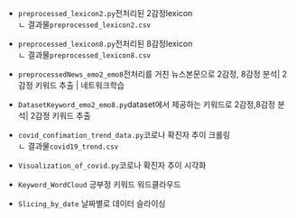 - `preprocessed_lexicon2.py`전처리된 2감정lexicon  
 ㄴ 결과물`preprocessed_lexicon2.csv`  
- `preprocessed_lexicon8.py`전처리된 8감정lexicon  
 ㄴ 결과물`preprocessed_lexicon8.csv` 
   
- `preprocessedNews_emo2_emo8`전처리를 거친 뉴스본문으로 2감정, 8감정 분석| 2감정 키워드 추출 | 네트워크학습
- `DatasetKeyword_emo2_emo8.py`dataset에서 제공하는 키워드로 2감정,8감정 분석| 2감정 키워드 추출
- `covid_confimation_trend_data.py`코로나 확진자 추이 크롤링  
 ㄴ 결과물`covid19_trend.csv`  
 - `Visualization_of_covid.py`코로나 확진자 추이 시각화  
 - `Keyword_WordCloud` 긍부정 키워드 워드클라우드
 - `Slicing_by_date` 날짜별로 데이터 슬라이싱
